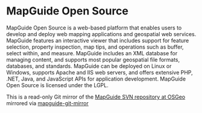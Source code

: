 MapGuide Open Source
====================

MapGuide Open Source is a web-based platform that enables users to develop and deploy web mapping applications and geospatial web services. MapGuide features an interactive viewer that includes support for feature selection, property inspection, map tips, and operations such as buffer, select within, and measure. MapGuide includes an XML database for managing content, and supports most popular geospatial file formats, databases, and standards. MapGuide can be deployed on Linux or Windows, supports Apache and IIS web servers, and offers extensive PHP, .NET, Java, and JavaScript APIs for application development. MapGuide Open Source is licensed under the LGPL.

This is a read-only Git mirror of the [MapGuide SVN repository at OSGeo](https://trac.osgeo.org/mapguide/browser/trunk) mirrored via [mapguide-git-mirror](https://github.com/jumpinjackie/mapguide-git-mirror)